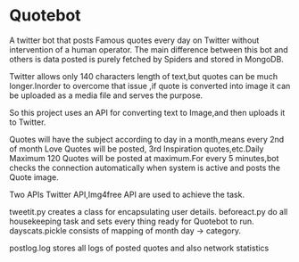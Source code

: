 Quotebot
========

A twitter bot that posts Famous quotes every day on Twitter without intervention of a human operator. 
The main difference between this bot and others is data posted is purely fetched by Spiders and stored in
MongoDB.

Twitter allows only 140 characters length of text,but quotes can be much longer.Inorder to overcome that issue ,if quote is converted into image it can be uploaded as a media file and serves the purpose.

So this project uses an API for converting text to Image,and then uploads it to Twitter.

Quotes will have the subject according to day in a month,means every 2nd of month Love Quotes will be posted,
3rd Inspiration quotes,etc.Daily Maximum 120 Quotes will be posted at maximum.For every 5 minutes,bot checks the
connection automatically when system is active and posts the Quote image.

Two APIs Twitter API,Img4free API are used to achieve the task.  

tweetit.py creates a class for encapsulating user details.
beforeact.py do all housekeeping task and sets every thing ready for Quotebot to run.
dayscats.pickle consists of mapping of month day -> category.

postlog.log stores all logs of posted quotes and also network statistics
